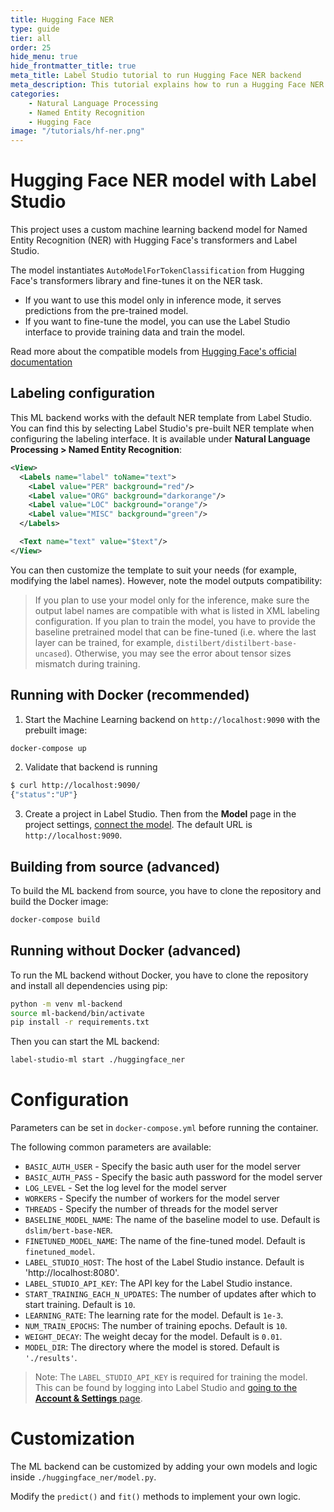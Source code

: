 ```yaml
---
title: Hugging Face NER
type: guide
tier: all
order: 25
hide_menu: true
hide_frontmatter_title: true
meta_title: Label Studio tutorial to run Hugging Face NER backend
meta_description: This tutorial explains how to run a Hugging Face NER backend in Label Studio. 
categories:
    - Natural Language Processing
    - Named Entity Recognition
    - Hugging Face
image: "/tutorials/hf-ner.png"
---
```


<!--

-->

# Hugging Face NER model with Label Studio

This project uses a custom machine learning backend model for Named Entity Recognition (NER) with Hugging Face's transformers and Label Studio.

The model instantiates `AutoModelForTokenClassification` from Hugging Face's transformers library and fine-tunes it on the NER task.

- If you want to use this model only in inference mode, it serves predictions from the pre-trained model. 
- If you want to fine-tune the model, you can use the Label Studio interface to provide training data and train the model.

Read more about the compatible models from [Hugging Face's official documentation](https://huggingface.co/docs/transformers/en/tasks/token_classification)


## Labeling configuration

This ML backend works with the default NER template from Label Studio. You can find this by selecting Label Studio's pre-built NER template when configuring the labeling interface. It is available under **Natural Language Processing > Named Entity Recognition**:

```xml
<View>
  <Labels name="label" toName="text">
    <Label value="PER" background="red"/>
    <Label value="ORG" background="darkorange"/>
    <Label value="LOC" background="orange"/>
    <Label value="MISC" background="green"/>
  </Labels>

  <Text name="text" value="$text"/>
</View>
```

You can then customize the template to suit your needs (for example, modifying the label names). However, note the model outputs compatibility:

> If you plan to use your model only for the inference, make sure the output label names are compatible with what is listed in XML labeling configuration. If you plan to train the model, you have to provide the baseline pretrained model that can be fine-tuned (i.e. where the last layer can be trained, for example, `distilbert/distilbert-base-uncased`). Otherwise, you may see the error about tensor sizes mismatch during training.

## Running with Docker (recommended)

1. Start the Machine Learning backend on `http://localhost:9090` with the prebuilt image:

```bash
docker-compose up
```

2. Validate that backend is running

```bash
$ curl http://localhost:9090/
{"status":"UP"}
```

3. Create a project in Label Studio. Then from the **Model** page in the project settings, [connect the model](https://labelstud.io/guide/ml#Connect-the-model-to-Label-Studio). The default URL is `http://localhost:9090`.


## Building from source (advanced)

To build the ML backend from source, you have to clone the repository and build the Docker image:

```bash
docker-compose build
```

## Running without Docker (advanced)

To run the ML backend without Docker, you have to clone the repository and install all dependencies using pip:

```bash
python -m venv ml-backend
source ml-backend/bin/activate
pip install -r requirements.txt
```

Then you can start the ML backend:

```bash
label-studio-ml start ./huggingface_ner
```

# Configuration

Parameters can be set in `docker-compose.yml` before running the container.


The following common parameters are available:
- `BASIC_AUTH_USER` - Specify the basic auth user for the model server
- `BASIC_AUTH_PASS` - Specify the basic auth password for the model server
- `LOG_LEVEL` - Set the log level for the model server
- `WORKERS` - Specify the number of workers for the model server
- `THREADS` - Specify the number of threads for the model server
- `BASELINE_MODEL_NAME`: The name of the baseline model to use. Default is `dslim/bert-base-NER`.
- `FINETUNED_MODEL_NAME`: The name of the fine-tuned model. Default is `finetuned_model`.
- `LABEL_STUDIO_HOST`: The host of the Label Studio instance. Default is 'http://localhost:8080'.
- `LABEL_STUDIO_API_KEY`: The API key for the Label Studio instance.
- `START_TRAINING_EACH_N_UPDATES`: The number of updates after which to start training. Default is `10`.
- `LEARNING_RATE`: The learning rate for the model. Default is `1e-3`.
- `NUM_TRAIN_EPOCHS`: The number of training epochs. Default is `10`.
- `WEIGHT_DECAY`: The weight decay for the model. Default is `0.01`.
- `MODEL_DIR`: The directory where the model is stored. Default is `'./results'`.

> Note: The `LABEL_STUDIO_API_KEY` is required for training the model. This can be found by logging
  into Label Studio and [going to the **Account & Settings** page](https://labelstud.io/guide/user_account#Access-token). 

# Customization

The ML backend can be customized by adding your own models and logic inside `./huggingface_ner/model.py`.

Modify the `predict()` and `fit()` methods to implement your own logic.